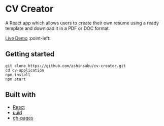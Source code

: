 # CV Creator

A React app which allows users to create their own resume using a ready template and download it in a PDF or DOC format.

<a href="https://ashinsabu.github.io/cv-creator/" target="_blank">Live Demo</a> :point-left:

## Getting started

```
git clone https://github.com/ashinsabu/cv-creator.git
cd cv-application
npm install
npm start
```

## Built with

- [React](https://reactjs.org/)
- [uuid](https://www.npmjs.com/package/uuid)
- [gh-pages](https://www.npmjs.com/package/gh-pages)